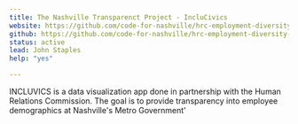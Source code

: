 ```yaml
---
title: The Nashville Transparenct Project - IncluCivics
website: https://github.com/code-for-nashville/hrc-employment-diversity-report
github: https://github.com/code-for-nashville/hrc-employment-diversity-report
status: active
lead: John Staples
help: "yes"

---
```


INCLUVICS is a data visualization app done in partnership with the Human Relations Commission. The goal is to provide transparency into employee demographics at Nashville's Metro Government'

